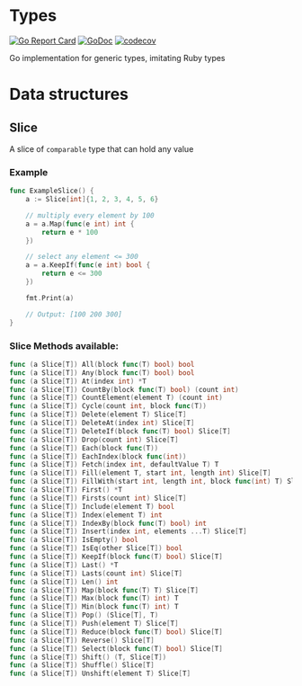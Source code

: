 # Types

[![Go Report Card](https://goreportcard.com/badge/github.com/emad-elsaid/types)](https://goreportcard.com/report/github.com/emad-elsaid/types)
[![GoDoc](https://godoc.org/github.com/emad-elsaid/types?status.svg)](https://godoc.org/github.com/emad-elsaid/types)
[![codecov](https://codecov.io/gh/emad-elsaid/types/branch/master/graph/badge.svg)](https://codecov.io/gh/emad-elsaid/types)

Go implementation for generic types, imitating Ruby types

# Data structures

## Slice

A slice of `comparable` type that can hold any value

### Example

```go
func ExampleSlice() {
	a := Slice[int]{1, 2, 3, 4, 5, 6}

	// multiply every element by 100
	a = a.Map(func(e int) int {
		return e * 100
	})

	// select any element <= 300
	a = a.KeepIf(func(e int) bool {
		return e <= 300
	})

	fmt.Print(a)

	// Output: [100 200 300]
}
```

### Slice Methods available:

```go
func (a Slice[T]) All(block func(T) bool) bool
func (a Slice[T]) Any(block func(T) bool) bool
func (a Slice[T]) At(index int) *T
func (a Slice[T]) CountBy(block func(T) bool) (count int)
func (a Slice[T]) CountElement(element T) (count int)
func (a Slice[T]) Cycle(count int, block func(T))
func (a Slice[T]) Delete(element T) Slice[T]
func (a Slice[T]) DeleteAt(index int) Slice[T]
func (a Slice[T]) DeleteIf(block func(T) bool) Slice[T]
func (a Slice[T]) Drop(count int) Slice[T]
func (a Slice[T]) Each(block func(T))
func (a Slice[T]) EachIndex(block func(int))
func (a Slice[T]) Fetch(index int, defaultValue T) T
func (a Slice[T]) Fill(element T, start int, length int) Slice[T]
func (a Slice[T]) FillWith(start int, length int, block func(int) T) Slice[T]
func (a Slice[T]) First() *T
func (a Slice[T]) Firsts(count int) Slice[T]
func (a Slice[T]) Include(element T) bool
func (a Slice[T]) Index(element T) int
func (a Slice[T]) IndexBy(block func(T) bool) int
func (a Slice[T]) Insert(index int, elements ...T) Slice[T]
func (a Slice[T]) IsEmpty() bool
func (a Slice[T]) IsEq(other Slice[T]) bool
func (a Slice[T]) KeepIf(block func(T) bool) Slice[T]
func (a Slice[T]) Last() *T
func (a Slice[T]) Lasts(count int) Slice[T]
func (a Slice[T]) Len() int
func (a Slice[T]) Map(block func(T) T) Slice[T]
func (a Slice[T]) Max(block func(T) int) T
func (a Slice[T]) Min(block func(T) int) T
func (a Slice[T]) Pop() (Slice[T], T)
func (a Slice[T]) Push(element T) Slice[T]
func (a Slice[T]) Reduce(block func(T) bool) Slice[T]
func (a Slice[T]) Reverse() Slice[T]
func (a Slice[T]) Select(block func(T) bool) Slice[T]
func (a Slice[T]) Shift() (T, Slice[T])
func (a Slice[T]) Shuffle() Slice[T]
func (a Slice[T]) Unshift(element T) Slice[T]
```
